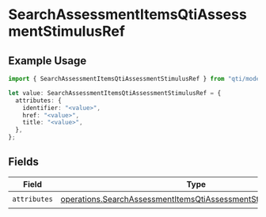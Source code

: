 # SearchAssessmentItemsQtiAssessmentStimulusRef

## Example Usage

```typescript
import { SearchAssessmentItemsQtiAssessmentStimulusRef } from "qti/models/operations";

let value: SearchAssessmentItemsQtiAssessmentStimulusRef = {
  attributes: {
    identifier: "<value>",
    href: "<value>",
    title: "<value>",
  },
};
```

## Fields

| Field                                                                                                                                                    | Type                                                                                                                                                     | Required                                                                                                                                                 | Description                                                                                                                                              |
| -------------------------------------------------------------------------------------------------------------------------------------------------------- | -------------------------------------------------------------------------------------------------------------------------------------------------------- | -------------------------------------------------------------------------------------------------------------------------------------------------------- | -------------------------------------------------------------------------------------------------------------------------------------------------------- |
| `attributes`                                                                                                                                             | [operations.SearchAssessmentItemsQtiAssessmentStimulusRefAttributes](../../models/operations/searchassessmentitemsqtiassessmentstimulusrefattributes.md) | :heavy_check_mark:                                                                                                                                       | N/A                                                                                                                                                      |